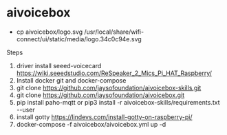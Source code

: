 # aivoicebox

- cp aivoicebox/logo.svg /usr/local/share/wifi-connect/ui/static/media/logo.34c0c94e.svg

Steps
1. driver install seeed-voicecard https://wiki.seeedstudio.com/ReSpeaker_2_Mics_Pi_HAT_Raspberry/
2. Install docker git and docker-compose
3. git clone https://github.com/jaysofoundation/aivoicebox-skills.git
3. git clone https://github.com/jaysofoundation/aivoicebox.git
4. pip install paho-mqtt or pip3 install -r aivoicebox-skills/requirements.txt --user
5. install gotty https://lindevs.com/install-gotty-on-raspberry-pi/
6. docker-compose -f aivoicebox/aivoicebox.yml up -d
